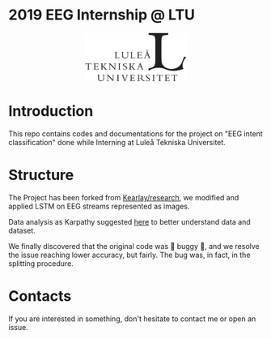 # 2019 EEG Internship @ LTU

<p align="center">
    <img src="Luleå_logo.png" alt="logo-LTU" width="200"/>
</p>

# Introduction
This repo contains codes and documentations for the project on "EEG intent classification" done while Interning at Luleå Tekniska Universitet.

# Structure

The Project has been forked from [Kearlay/research](https://github.com/Kearlay/research), we modified and applied LSTM on EEG streams represented as images.

Data analysis as Karpathy suggested [here](http://karpathy.github.io/2019/04/25/recipe/) to better understand data and dataset.

We finally discovered that the original code was 🐛 buggy 🐛, and we resolve the issue reaching lower accuracy, but fairly. The bug was, in fact, in the splitting procedure.

# Contacts

If you are interested in something, don't hesitate to contact me or open an issue.